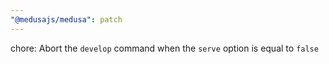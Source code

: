 ```yaml
---
"@medusajs/medusa": patch
---
```


chore: Abort the `develop` command when the `serve` option is equal to `false`
